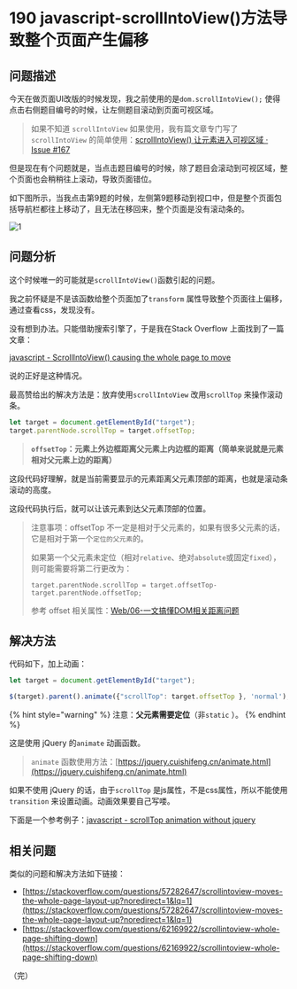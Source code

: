 # 190 javascript-scrollIntoView\(\)方法导致整个页面产生偏移

## 问题描述

今天在做页面UI改版的时候发现，我之前使用的是`dom.scrollIntoView();` 使得点击右侧题目编号的时候，让左侧题目滚动到页面可视区域。

> 如果不知道 `scrollIntoView` 如果使用，我有篇文章专门写了 `scrollIntoView` 的简单使用：[scrollIntoView\(\) 让元素进入可视区域 · Issue \#167](https://github.com/Daotin/fe-blog/issues/167)

但是现在有个问题就是，当点击题目编号的时候，除了题目会滚动到可视区域，整个页面也会稍稍往上滚动，导致页面错位。

如下图所示，当我点击第9题的时候，左侧第9题移动到视口中，但是整个页面包括导航栏都往上移动了，且无法在移回来，整个页面是没有滚动条的。

![1](https://user-images.githubusercontent.com/23518990/104896307-e7ebb600-59b1-11eb-9ce7-696946eb00e8.gif)

## 问题分析

这个时候唯一的可能就是`scrollIntoView()`函数引起的问题。

我之前怀疑是不是该函数给整个页面加了`transform` 属性导致整个页面往上偏移，通过查看css，发现没有。

没有想到办法。只能借助搜索引擎了，于是我在Stack Overflow 上面找到了一篇文章：

[javascript - ScrollIntoView\(\) causing the whole page to move](https://stackoverflow.com/questions/11039885/scrollintoview-causing-the-whole-page-to-move)

说的正好是这种情况。

最高赞给出的解决方法是：放弃使用`scrollIntoView` 改用`scrollTop` 来操作滚动条。

```javascript
let target = document.getElementById("target");
target.parentNode.scrollTop = target.offsetTop;
```

> **`offsetTop`：元素上外边框距离父元素上内边框的距离（简单来说就是元素相对父元素上边的距离）**

这段代码好理解，就是当前需要显示的元素距离父元素顶部的距离，也就是滚动条滚动的高度。

这段代码执行后，就可以让该元素到达父元素顶部的位置。

> 注意事项：offsetTop 不一定是相对于父元素的，如果有很多父元素的话，它是相对于第一个`定位的父元素`的。
>
> 如果第一个父元素未定位（相对`relative`、绝对`absolute`或固定`fixed`），则可能需要将第二行更改为：
>
> `target.parentNode.scrollTop = target.offsetTop- target.parentNode.offsetTop;`
>
> 参考 offset 相关属性：[Web/06-一文搞懂DOM相关距离问题](https://github.com/Daotin/Web/blob/67c2d89dc70848aace9f91213f5d4e1080720c2b/03-JavaScript/03-BOM/06-一文搞懂DOM相关距离问题.md#13offset系列)

## 解决方法

代码如下，加上动画：

```javascript
let target = document.getElementById("target");

$(target).parent().animate({"scrollTop": target.offsetTop }, 'normal');
```

{% hint style="warning" %}
注意：**父元素需要定位**（非`static` ）。
{% endhint %}

这是使用 jQuery 的`animate` 动画函数。

> `animate` 函数使用方法：[https://jquery.cuishifeng.cn/animate.html](https://jquery.cuishifeng.cn/animate.html)

如果不使用 jQuery 的话，由于`scrollTop` 是js属性，不是css属性，所以不能使用`transition` 来设置动画。动画效果要自己写喽。

下面是一个参考例子：[javascript - scrollTop animation without jquery](https://stackoverflow.com/questions/21474678/scrolltop-animation-without-jquery)

## 相关问题

类似的问题和解决方法如下链接：

* [https://stackoverflow.com/questions/57282647/scrollintoview-moves-the-whole-page-layout-up?noredirect=1&lq=1](https://stackoverflow.com/questions/57282647/scrollintoview-moves-the-whole-page-layout-up?noredirect=1&lq=1)
* [https://stackoverflow.com/questions/62169922/scrollintoview-whole-page-shifting-down](https://stackoverflow.com/questions/62169922/scrollintoview-whole-page-shifting-down)

（完）

